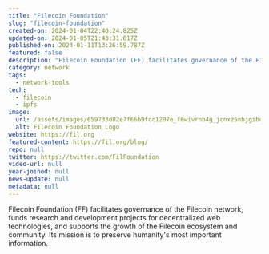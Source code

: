 ```yaml
---
title: "Filecoin Foundation"
slug: "filecoin-foundation"
created-on: 2024-01-04T22:40:24.825Z
updated-on: 2024-01-05T21:43:31.817Z
published-on: 2024-01-11T13:26:59.787Z
featured: false
description: "Filecoin Foundation (FF) facilitates governance of the Filecoin network, funds research and development projects for decentralized web technologies, and supports the growth of the Filecoin ecosystem and community. Its mission is to preserve humanity's most important information."
category: network
tags:
  - network-tools
tech:
  - filecoin
  - ipfs
image:
  url: /assets/images/659733d82e7f66b9fcc1207e_f6wivrnb4g_jcnxz5nbjgibuwdr2lejvhqh4hpyebuc.svg
  alt: Filecoin Foundation Logo
website: https://fil.org
featured-content: https://fil.org/blog/
repo: null
twitter: https://twitter.com/FilFoundation
video-url: null
year-joined: null
news-update: null
metadata: null
---
```


Filecoin Foundation (FF) facilitates governance of the Filecoin network, funds research and development projects for decentralized web technologies, and supports the growth of the Filecoin ecosystem and community. Its mission is to preserve humanity's most important information.
